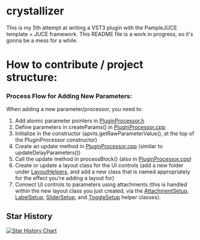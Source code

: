# crystallizer
This is my 5th attempt at writing a VST3 plugin with the PampleJUCE template + JUCE framework.
This README file is a work in progress, so it's gonna be a mess for a while.

# How to contribute / project structure:

### Process Flow for Adding New Parameters:

When adding a new parameter/processor, you need to:

1. Add atomic parameter pointers in [PluginProcessor.h](https://github.com/smonk333/crystallizer/tree/main/source/PluginProcessor.h)
2. Define parameters in createParams() in [PluginProcessor.cpp](https://github.com/smonk333/crystallizer/tree/main/source/PluginProcessor.cpp)
3. Initialize in the constructor (apvts.getRawParameterValue(), at the top of the PluginProcessor constructor)
4. Create an update method in [PluginProcessor.cpp](https://github.com/smonk333/crystallizer/tree/main/source/PluginProcessor.cpp) (similar to updateDelayParameters())
5. Call the update method in processBlock() (also in [PluginProcessor.cpp](https://github.com/smonk333/crystallizer/tree/main/source/PluginProcessor.cpp))
6. Create or update a layout class for the UI controls (add a new folder under [LayoutHelpers](https://github.com/smonk333/crystallizer/tree/main/source/LayoutHelpers), and add a new class that is named appropriately for the effect you're adding a layout for)
7. Connect UI controls to parameters using attachments (this is handled within 
the new layout class you just created, via the 
[AttachmentSetup](https://github.com/smonk333/crystallizer/tree/main/source/LayoutHelpers/ControlSetupHelpers/AttachmentSetup),
[LabelSetup](https://github.com/smonk333/crystallizer/tree/main/source/LayoutHelpers/ControlSetupHelpers/LabelSetup),
[SliderSetup](https://github.com/smonk333/crystallizer/tree/main/source/LayoutHelpers/ControlSetupHelpers/SliderSetup),
and [ToggleSetup](https://github.com/smonk333/crystallizer/tree/main/source/LayoutHelpers/ControlSetupHelpers/ToggleSetup) 
helper classes).

## Star History

<a href="https://www.star-history.com/#smonk333/crystallizer&Date">
 <picture>
   <source media="(prefers-color-scheme: dark)" srcset="https://api.star-history.com/svg?repos=smonk333/crystallizer&type=Date&theme=dark" />
   <source media="(prefers-color-scheme: light)" srcset="https://api.star-history.com/svg?repos=smonk333/crystallizer&type=Date" />
   <img alt="Star History Chart" src="https://api.star-history.com/svg?repos=smonk333/crystallizer&type=Date" />
 </picture>
</a>